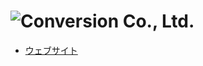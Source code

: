 # ![Conversion Co., Ltd.](https://www.conversion.co.jp/header_logo.png)

  * [ウェブサイト](https://www.conversion.co.jp/)
